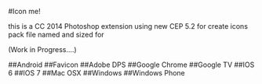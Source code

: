 #Icon me!

this is a CC 2014 Photoshop extension using new CEP 5.2
for create icons pack file
named and sized for

(Work in Progress....)


##Android
##Favicon
##Adobe DPS
##Google Chrome
##Google TV
##IOS 6
##IOS 7
##Mac OSX
##Windows
##Windows Phone
